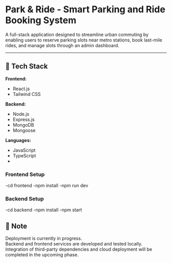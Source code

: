 # Park & Ride - Smart Parking and Ride Booking System

A full-stack application designed to streamline urban commuting by enabling users to reserve parking slots near metro stations, book last-mile rides, and manage slots through an admin dashboard.

---

## 🧩 Tech Stack

**Frontend:**

- React.js
- Tailwind CSS

**Backend:**

- Node.js
- Express.js
- MongoDB
- Mongoose

**Languages:**

- JavaScript
- TypeScript
- 
### Frontend Setup

-cd frontend
-npm install
-npm run dev

### Backend Setup

-cd backend
-npm install
-npm start


## 📌 Note
Deployment is currently in progress.  
Backend and frontend services are developed and tested locally.  
Integration of third-party dependencies and cloud deployment will be completed in the upcoming phase.


